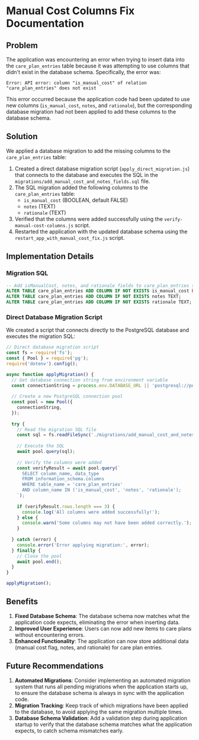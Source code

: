 # Manual Cost Columns Fix Documentation

## Problem

The application was encountering an error when trying to insert data into the `care_plan_entries` table because it was attempting to use columns that didn't exist in the database schema. Specifically, the error was:

```
Error: API error: column "is_manual_cost" of relation "care_plan_entries" does not exist
```

This error occurred because the application code had been updated to use new columns (`is_manual_cost`, `notes`, and `rationale`), but the corresponding database migration had not been applied to add these columns to the database schema.

## Solution

We applied a database migration to add the missing columns to the `care_plan_entries` table:

1. Created a direct database migration script (`apply_direct_migration.js`) that connects to the database and executes the SQL in the `migrations/add_manual_cost_and_notes_fields.sql` file.
2. The SQL migration added the following columns to the `care_plan_entries` table:
   - `is_manual_cost` (BOOLEAN, default FALSE)
   - `notes` (TEXT)
   - `rationale` (TEXT)
3. Verified that the columns were added successfully using the `verify-manual-cost-columns.js` script.
4. Restarted the application with the updated database schema using the `restart_app_with_manual_cost_fix.js` script.

## Implementation Details

### Migration SQL

```sql
-- Add isManualCost, notes, and rationale fields to care_plan_entries table
ALTER TABLE care_plan_entries ADD COLUMN IF NOT EXISTS is_manual_cost BOOLEAN DEFAULT FALSE;
ALTER TABLE care_plan_entries ADD COLUMN IF NOT EXISTS notes TEXT;
ALTER TABLE care_plan_entries ADD COLUMN IF NOT EXISTS rationale TEXT;
```

### Direct Database Migration Script

We created a script that connects directly to the PostgreSQL database and executes the migration SQL:

```javascript
// Direct database migration script
const fs = require('fs');
const { Pool } = require('pg');
require('dotenv').config();

async function applyMigration() {
  // Get database connection string from environment variable
  const connectionString = process.env.DATABASE_URL || 'postgresql://postgres:postgres@localhost:5432/supabase_local_db';
  
  // Create a new PostgreSQL connection pool
  const pool = new Pool({
    connectionString,
  });
  
  try {
    // Read the migration SQL file
    const sql = fs.readFileSync('./migrations/add_manual_cost_and_notes_fields.sql', 'utf8');
    
    // Execute the SQL
    await pool.query(sql);
    
    // Verify the columns were added
    const verifyResult = await pool.query(`
      SELECT column_name, data_type 
      FROM information_schema.columns 
      WHERE table_name = 'care_plan_entries' 
      AND column_name IN ('is_manual_cost', 'notes', 'rationale');
    `);
    
    if (verifyResult.rows.length === 3) {
      console.log('All columns were added successfully!');
    } else {
      console.warn('Some columns may not have been added correctly.');
    }
    
  } catch (error) {
    console.error('Error applying migration:', error);
  } finally {
    // Close the pool
    await pool.end();
  }
}

applyMigration();
```

## Benefits

1. **Fixed Database Schema**: The database schema now matches what the application code expects, eliminating the error when inserting data.
2. **Improved User Experience**: Users can now add new items to care plans without encountering errors.
3. **Enhanced Functionality**: The application can now store additional data (manual cost flag, notes, and rationale) for care plan entries.

## Future Recommendations

1. **Automated Migrations**: Consider implementing an automated migration system that runs all pending migrations when the application starts up, to ensure the database schema is always in sync with the application code.
2. **Migration Tracking**: Keep track of which migrations have been applied to the database, to avoid applying the same migration multiple times.
3. **Database Schema Validation**: Add a validation step during application startup to verify that the database schema matches what the application expects, to catch schema mismatches early.
